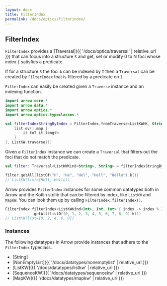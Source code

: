 ```yaml
---
layout: docs
title: FilterIndex
permalink: /docs/optics/filterindex/
---
```


## FilterIndex

`FilterIndex` provides a [Traversal]({{ '/docs/optics/traversal' | relative_url }}) that can focus into a structure `S` and get, set or modify 0 to N foci whose index `I` satisfies a predicate.

If for a structure `S` the foci `A` can be indexed by `I` then a `Traversal` can be created by `FilterIndex` that is filtered by a predicate on `I`.

`FilterIndex` can easily be created given a `Traverse` instance and an indexing function.

```kotlin
import arrow.core.*
import arrow.data.*
import arrow.optics.*
import arrow.optics.typeclasses.*

val filterIndexStringByIndex = FilterIndex.fromTraverse<ListKWHK, String>({ list ->
    list.ev().map {
        it toT it.length
    }
}, ListKW.traverse())
```

Given a `FilterIndex` instance we can create a `Traversal` that filters out the foci that do not match the predicate.

```kotlin
val filter: Traversal<ListKWKind<String>, String> = filterIndexStringByIndex.filter { length -> length > 3 }

filter.getAll(listOf("H", "He", "Hel", "Hell", "Hello").k())
// ListKW(list=[Hell, Hello])
```

Arrow provides `FilterIndex` instances for some common datatypes both in Arrow and the Kotlin stdlib that can be filtered by index, like `ListKW` and `MapKW`. You can look them up by calling `FilterIndex.filterIndex()`.

```kotlin
FilterIndex.filterIndex<ListKWKind<Int>, Int, Int> { index -> index % 2 == 0 }
            .getAll(listOf(0, 1, 2, 3, 4, 5, 6, 7, 8, 9).k())
// ListKW(list=[0, 2, 4, 6, 8])
```

### Instances

The following datatypes in Arrow provide instances that adhere to the `FilterIndex` typeclass.

- [String]
- [NonEmptyList]({{ '/docs/datatypes/nonemptylist' | relative_url }})
- [ListKW]({{ '/docs/datatypes/listkw' | relative_url }})
- [SequenceKW]({{ '/docs/datatypes/sequencekw' | relative_url }})
- [MapKW]({{ '/docs/datatypes/mapkw' | relative_url }})
